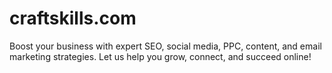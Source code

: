 # craftskills.com
Boost your business with expert SEO, social media, PPC, content, and email marketing strategies. Let us help you grow, connect, and succeed online!
